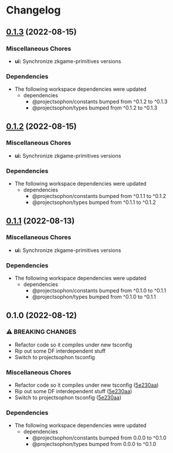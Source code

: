 # Changelog

## [0.1.3](https://github.com/projectsophon/zkgame-primitives/compare/ui-v0.1.2...ui-v0.1.3) (2022-08-15)


### Miscellaneous Chores

* **ui:** Synchronize zkgame-primitives versions


### Dependencies

* The following workspace dependencies were updated
  * dependencies
    * @projectsophon/constants bumped from ^0.1.2 to ^0.1.3
    * @projectsophon/types bumped from ^0.1.2 to ^0.1.3

## [0.1.2](https://github.com/projectsophon/zkgame-primitives/compare/ui-v0.1.1...ui-v0.1.2) (2022-08-15)


### Miscellaneous Chores

* **ui:** Synchronize zkgame-primitives versions


### Dependencies

* The following workspace dependencies were updated
  * dependencies
    * @projectsophon/constants bumped from ^0.1.1 to ^0.1.2
    * @projectsophon/types bumped from ^0.1.1 to ^0.1.2

## [0.1.1](https://github.com/projectsophon/zkgame-primitives/compare/ui-v0.1.0...ui-v0.1.1) (2022-08-13)


### Miscellaneous Chores

* **ui:** Synchronize zkgame-primitives versions


### Dependencies

* The following workspace dependencies were updated
  * dependencies
    * @projectsophon/constants bumped from ^0.1.0 to ^0.1.1
    * @projectsophon/types bumped from ^0.1.0 to ^0.1.1

## 0.1.0 (2022-08-12)


### ⚠ BREAKING CHANGES

* Refactor code so it compiles under new tsconfig
* Rip out some DF interdependent stuff
* Switch to projectsophon tsconfig

### Miscellaneous Chores

* Refactor code so it compiles under new tsconfig ([5e230aa](https://github.com/projectsophon/zkgame-primitives/commit/5e230aa0562d086f0df24ec53a9952675c0d4c9e))
* Rip out some DF interdependent stuff ([5e230aa](https://github.com/projectsophon/zkgame-primitives/commit/5e230aa0562d086f0df24ec53a9952675c0d4c9e))
* Switch to projectsophon tsconfig ([5e230aa](https://github.com/projectsophon/zkgame-primitives/commit/5e230aa0562d086f0df24ec53a9952675c0d4c9e))


### Dependencies

* The following workspace dependencies were updated
  * dependencies
    * @projectsophon/constants bumped from 0.0.0 to ^0.1.0
    * @projectsophon/types bumped from 0.0.0 to ^0.1.0
